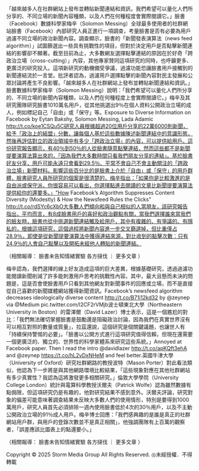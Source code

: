 「越來越多人在社群網站上發布並轉貼新聞連結和資訊，我們希望可以量化人們所分享的、不同立場的新聞內容種類，以及人們在何種程度會實際閱讀它。」臉書（Facebook）數據科學家梅辛（Solomon Messing）全球最多使用者的社群網站臉書（Facebook）內部研究人員正進行一項調查，考量臉書是否有必要為用戶過濾不同立場的政治新聞內容。調查顯示，臉書的「新聞發表演算法（news feed algorithm）」試圖篩選出一些具有挑戰性的項目，但對於決定用戶是否點擊新聞連結的影響卻不顯著。截至目前為止，大多數網友選擇點擊連結的原因在於好奇「跨政治立場（cross-cutting）」內容，其他專家贊同這項研究的同時，也呼籲更多、更廣泛的研究投入。這項新研究的動機備受爭議，過濾功能恐讓臉書用戶接觸到的新聞連結流於一言堂。批評者認為，過濾用戶選擇點擊的新聞內容對民主發展和公眾討論將產生不良影響。「越來越多人在社群網站上發布並轉貼新聞連結和資訊。」臉書數據科學家梅辛（Solomon Messing）說明：「我們希望可以量化人們所分享的、不同立場的新聞內容種類，以及人們在何種程度上會實際閱讀它。」梅辛及其研究團隊研究臉書1010萬名用戶，從其他挑選出9％在個人資料公開政治立場的成人，例如標記自己「自由」或「保守」等。Exposure to Diverse Information on Facebook by Eytan Bakshy, Solomon Messing, Lada Adamic http://t.co/koe1CSQu5C研究人員根據超過20位用戶分享的22萬6000則新聞，給予「政治上的結盟」分數，讓每個人基於這些數據陳述新聞連結中的意識形態，然後再評估對立的政治領域中有多少「跨政治立場」的內容，可以提供給用戶。這份研究報告顯示，有40％到50％的人從臉書隨意點擊連結，然而這些都不是新聞提要演算法算出來的，「因為我們大多數時間只看我們朋友分享的連結」。基於臉書好友分享，用戶可能永遠只會看到29.5％、平常不會自己不會主動關注的「跨政治立場」新聞材料。影響這些百分比的是臉書上介於「自由」或「保守」的用戶群體，臉書研究人員所研究的個案是很清楚的，梅辛指出：「如果你是比較激進的是自由派或保守派，你很容易可以看出，你選擇點進去閱讀的文章比新聞提要演算法提供給你的還要多。」"How Facebook’s Algorithm Suppresses Content Diversity (Modestly) & How the Newsfeed Rules the Clicks" http://t.co/rdSYc6cXbO大多數人們傾向和與自己相似的人當朋友，該研究報告指出，平均而言，有8成臉書用戶的喜好和政治觀點有關，當我們選擇誰來當我們的臉友時，臉書也從中挑選新聞連結觸及給用戶，其中有複雜的、有爭議的、有隱私的，根據這項研究，這個過程將新聞內容進一步交叉篩選掉，但比重僅占28.9％，即使是從新聞提要演算法中獲得連結來源，對比收到的點擊次數：只有24.9％的人會自己點擊以及開拓未經他人轉貼的新聞連結。
          
（相關報導：
臉書未告知情緒實驗 各方撻伐
｜
更多文章
）

梅辛認為，我們選擇的線上好友造成這項的巨大差異，根據基礎研究，透過過濾功能閱讀新聞削減了許多能刺激用戶思考的挑戰性內容。其中，最大且懸而未決的問題是，這是否會使臉書用戶只看到其他網友對新聞事件的回應或立場，而不是直接從自己喜歡的新聞媒體網站獲得新聞資訊。Facebook’s newsfeed algorithm decreases ideologically diverse content http://t.co/B71i12kd32 by @zeynep via @Medium pic.twitter.com/l2CF2rVMjb波士頓東北大學（Northeastern University in Boston）的雷澤爾（David Lazer）博士表示，這是一個尷尬的對比：「我們無法確切掌握臉書是鼓勵還是阻礙政治討論，因為我們在真實世界沒有可以相互對照的數量或質量」，拉茲還說，這個研究是個關鍵議題，也讓世人有「持續保持警惕的必要」。「臉書以公開方式進行這項研究值得信賴，但現在還需要一個更廣泛的、獨立的、世界性的科學家體系來研究這些系統。」Annoyed at Facebook paper. Then I read the intro @davidlazer http://t.co/apKQft3ehA and @zeynep https://t.co/hL2vDxNHeM and feel better.英國牛津大學（University of Oxford）研究社群網路的教授波特（Mason Porter）對此看法類似，他認為下一步將是與其他網路環境比較結果，「這些現象對應在其他社群網站有多少真實性？我認為這將激發更多相關研究。」倫敦大學學院（University College London）統計與電算科學教授沃爾夫（Patrick Wolfe）認為雖然數據有點侷限，但這項研究仍是有趣的，他對研究結果不感到意外。沃爾夫評論，研究對象的偏差可能意味著調查結果未反映大多數人們的使用情形，特別是要得到1000萬用戶，研究人員首先必須排除一週內使用臉書低於4次的30％用戶，以及不主動公開政治立場的91％成人用戶。梅辛博士回應：「我們感興趣的是誰是真正的社群網站用戶群，與用戶的登錄次數並不是真正相關」，他強調團隊有上百萬的觀察者，「誤差應該比圖表上的點還要小。」 
          
（相關報導：
臉書未告知情緒實驗 各方撻伐
｜
更多文章
）

Copyright © 2025 Storm Media Group All Rights Reserved. ◎未經授權．不得轉載